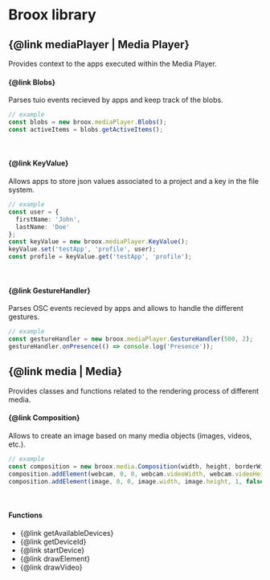 # Broox library

## {@link mediaPlayer | Media Player}

Provides context to the apps executed within the Media Player.

#### {@link Blobs}

Parses tuio events recieved by apps and keep track of the blobs.

``` typescript
// example
const blobs = new broox.mediaPlayer.Blobs();
const activeItems = blobs.getActiveItems();
```
<br/>

#### {@link KeyValue}

Allows apps to store json values associated to a project and a key in the file system.

``` typescript
// example
const user = {
  firstName: 'John',
  lastName: 'Doe'
};
const keyValue = new broox.mediaPlayer.KeyValue();
keyValue.set('testApp', 'profile', user);
const profile = keyValue.get('testApp', 'profile');
```
<br/>

#### {@link GestureHandler}

Parses OSC events recieved by apps and allows to handle the different gestures.

``` typescript
// example
const gestureHandler = new broox.mediaPlayer.GestureHandler(500, 2);
gestureHandler.onPresence(() => console.log('Presence'));
```
 
## {@link media | Media}

Provides classes and functions related to the rendering process of different media.

#### {@link Composition}

Allows to create an image based on many media objects (images, videos, etc.).

``` typescript
// example
const composition = new broox.media.Composition(width, height, borderWidth);
composition.addElement(webcam, 0, 0, webcam.videoWidth, webcam.videoHeight, 1, false);
composition.addElement(image, 0, 0, image.width, image.height, 1, false);
```
<br/>

#### Functions
- {@link getAvailableDevices}
- {@link getDeviceId}
- {@link startDevice}
- {@link drawElement}
- {@link drawVideo}

